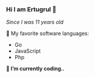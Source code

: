 ### Hi I am Ertugrul 👋

_Since I was 11 years old_

🚀 My favorite software languages:
- Go
- JavaScript
- Php

__🔭 I’m currently coding..__
